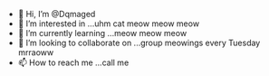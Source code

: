 - 👋 Hi, I’m @Dqmaged
- 👀 I’m interested in ...uhm cat meow meow meow
- 🌱 I’m currently learning ...meow meow meow
- 💞️ I’m looking to collaborate on ...group meowings every Tuesday mrraoww
- 📫 How to reach me ...call me 

<!---
Dqmaged/Dqmaged is a ✨ special ✨ repository because its `README.md` (this file) appears on your GitHub profile.
You can click the Preview link to take a look at your changes.
--->
